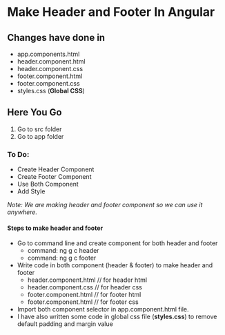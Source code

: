 #  Make Header and Footer In Angular

## Changes have done  in
* app.components.html
* header.component.html
* header.component.css
* footer.component.html
* footer.component.css
* styles.css (**Global CSS**)
## Here You Go
  1. Go to src folder 
  2. Go to app folder
  
 ### To Do: 
* Create Header Component
* Create Footer Component
* Use Both Component
* Add Style

_Note:  We are making header and footer component so we can use it anywhere._

#### Steps to make header and footer
* Go to command line and create component for both header and footer 
   * command: ng g c header   
   * command: ng g c footer 
* Write code in both component (header & footer) to make header and footer
   * header.component.html  // for header html
   * header.component.css   // for header css
   * footer.component.html  // for footer html
   * footer.component.html  // for footer css
* Import both component selector in app.component.html file.   
* I have also written some code in global css file (**styles.css**) to remove default padding and margin value 
  
